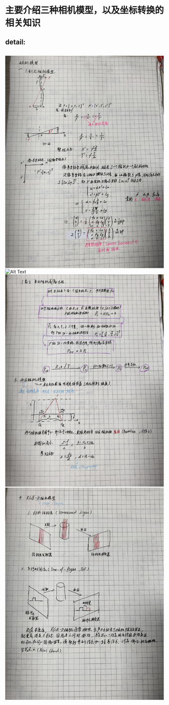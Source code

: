 # 主要介绍三种相机模型，以及坐标转换的相关知识
## detail:
<style>
    .center
    {
        width:auto;
        display:table;
        margin-left:auto;
        margin-right:auto;
    }
</style>

<div class="center">

![Alt Text](./cm/1.jpg)
![Alt Text](./cm/2.jpg)
![Alt Text](./cm/3.jpg)
![Alt Text](./cm/4.jpg)

</div>